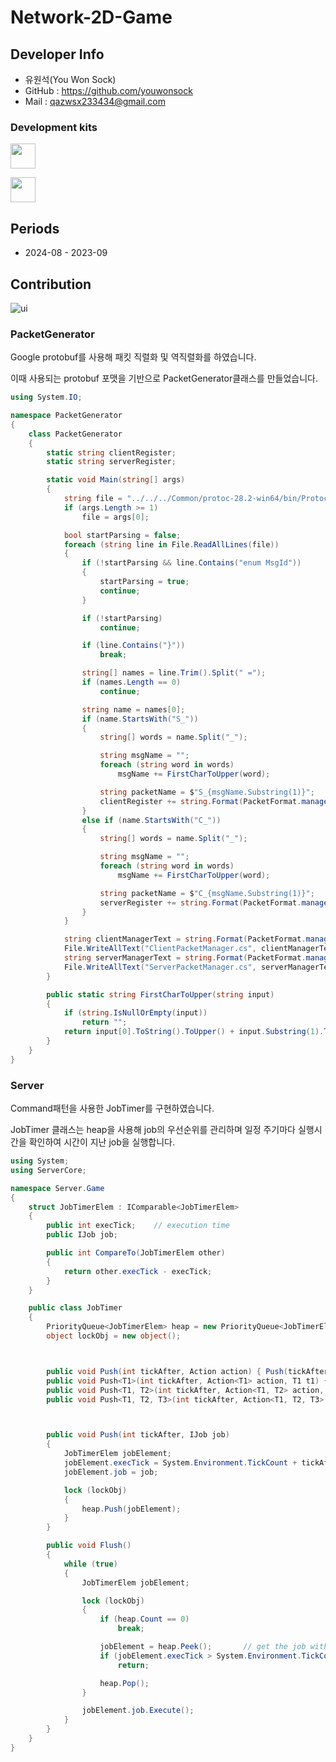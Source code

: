 # Network-2D-Game

## Developer Info
* 유원석(You Won Sock)
* GitHub : https://github.com/youwonsock
* Mail : qazwsx233434@gmail.com

### Development kits

<p>
<img src="https://upload.wikimedia.org/wikipedia/commons/thumb/1/19/Unity_Technologies_logo.svg/1280px-Unity_Technologies_logo.svg.png" height="40">
</p>

<p>
<img src="https://upload.wikimedia.org/wikipedia/commons/thumb/7/7d/Microsoft_.NET_logo.svg/640px-Microsoft_.NET_logo.svg.png" height="40">
</p>

<b><h2>Periods</h2></b>

* 2024-08 - 2023-09

## Contribution

![ui](https://github.com/user-attachments/assets/d52da7ff-466c-4cf0-98e2-e5fd031620c8)

### PacketGenerator
Google protobuf를 사용해 패킷 직렬화 및 역직렬화를 하였습니다.

이때 사용되는 protobuf 포맷을 기반으로 PacketGenerator클래스를 만들었습니다.

``` c#
using System.IO;

namespace PacketGenerator
{
	class PacketGenerator
    {
        static string clientRegister;
        static string serverRegister;

        static void Main(string[] args)
        {
            string file = "../../../Common/protoc-28.2-win64/bin/Protocol.proto";
            if (args.Length >= 1)
                file = args[0];

            bool startParsing = false;
            foreach (string line in File.ReadAllLines(file))
            {
                if (!startParsing && line.Contains("enum MsgId"))
                {
                    startParsing = true;
                    continue;
                }

                if (!startParsing)
                    continue;

                if (line.Contains("}"))
                    break;

                string[] names = line.Trim().Split(" =");
                if (names.Length == 0)
                    continue;

                string name = names[0];
                if (name.StartsWith("S_"))
                {
                    string[] words = name.Split("_");

                    string msgName = "";
                    foreach (string word in words)
                        msgName += FirstCharToUpper(word);

                    string packetName = $"S_{msgName.Substring(1)}";
                    clientRegister += string.Format(PacketFormat.managerRegisterFormat, msgName, packetName);
                }
                else if (name.StartsWith("C_"))
                {
                    string[] words = name.Split("_");

                    string msgName = "";
                    foreach (string word in words)
                        msgName += FirstCharToUpper(word);

                    string packetName = $"C_{msgName.Substring(1)}";
                    serverRegister += string.Format(PacketFormat.managerRegisterFormat, msgName, packetName);
                }
            }

            string clientManagerText = string.Format(PacketFormat.managerFormat, clientRegister);
            File.WriteAllText("ClientPacketManager.cs", clientManagerText);
            string serverManagerText = string.Format(PacketFormat.managerFormat, serverRegister);
            File.WriteAllText("ServerPacketManager.cs", serverManagerText);
        }

        public static string FirstCharToUpper(string input)
        {
            if (string.IsNullOrEmpty(input))
                return "";
            return input[0].ToString().ToUpper() + input.Substring(1).ToLower();
        }
    }
}
```

### Server
Command패턴을 사용한 JobTimer를 구현하였습니다.

JobTimer 클래스는 heap을 사용해 job의 우선순위를 관리하며 일정 주기마다 
실행시간을 확인하여 시간이 지난 job을 실행합니다.

```c#
using System;
using ServerCore;

namespace Server.Game
{
	struct JobTimerElem : IComparable<JobTimerElem>
	{
		public int execTick;    // execution time
        public IJob job;

		public int CompareTo(JobTimerElem other)
		{
			return other.execTick - execTick;
		}
	}

	public class JobTimer
    {
        PriorityQueue<JobTimerElem> heap = new PriorityQueue<JobTimerElem>();
        object lockObj = new object();



        public void Push(int tickAfter, Action action) { Push(tickAfter, new Job(action)); }
        public void Push<T1>(int tickAfter, Action<T1> action, T1 t1) { Push(tickAfter, new Job<T1>(action, t1)); }
        public void Push<T1, T2>(int tickAfter, Action<T1, T2> action, T1 t1, T2 t2) { Push(tickAfter, new Job<T1, T2>(action, t1, t2)); }
        public void Push<T1, T2, T3>(int tickAfter, Action<T1, T2, T3> action, T1 t1, T2 t2, T3 t3) { Push(tickAfter, new Job<T1, T2, T3>(action, t1, t2, t3)); }



		public void Push(int tickAfter, IJob job)
		{
			JobTimerElem jobElement;
			jobElement.execTick = System.Environment.TickCount + tickAfter; // calculate the execution time
			jobElement.job = job;

			lock (lockObj)
			{
				heap.Push(jobElement);
			}
		}

		public void Flush()
		{
			while (true)
			{
				JobTimerElem jobElement;

				lock (lockObj)
				{
					if (heap.Count == 0)
						break;

                    jobElement = heap.Peek();       // get the job with the smallest execution time
                    if (jobElement.execTick > System.Environment.TickCount)  // if the execution time is not reached yet
						return;					

                    heap.Pop();
				}

				jobElement.job.Execute();
			}
		}
	}
}

```

  
